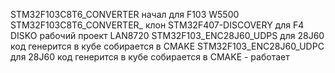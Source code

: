 STM32F103C8T6_CONVERTER  начал для F103  W5500
STM32F103C8T6_CONVERTER_ клон
STM32F407-DISCOVERY  для F4 DISKO рабочий проект LAN8720
STM32F103_ENC28J60_UDPS  для 28J60 код генерится в кубе собирается в CMAKE
STM32F103_ENC28J60_UDPC  для 28J60 код генерится в кубе собирается в CMAKE - работает
